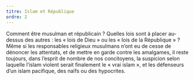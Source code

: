 ```yaml
---
titre: Islam et République
ordre: 2
---
```



Comment être musulman et républicain&nbsp;? Quelles lois sont à placer au-dessus des autres&nbsp;: les «&nbsp;lois de Dieu&nbsp;» ou les «&nbsp;lois de la République&nbsp;»&nbsp;? Même si les responsables religieux musulmans n’ont eu de cesse de dénoncer les attentats, et de mettre en garde contre les amalgames, il reste toujours, dans l’esprit de nombre de nos concitoyens, la suspicion selon laquelle l’islam violent serait finalement le «&nbsp;vrai islam&nbsp;», et les défenseurs d’un islam pacifique, des naïfs ou des hypocrites.
